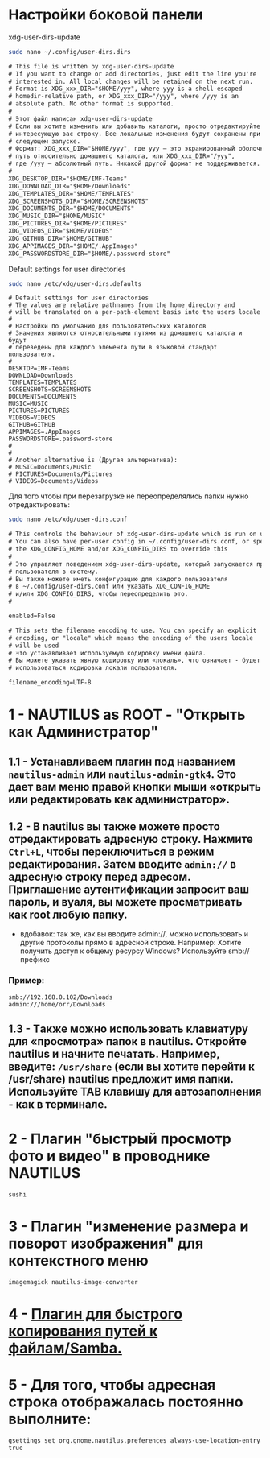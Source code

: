 # Настройки боковой панели

xdg-user-dirs-update

```bash
sudo nano ~/.config/user-dirs.dirs
```
```txt
# This file is written by xdg-user-dirs-update
# If you want to change or add directories, just edit the line you're
# interested in. All local changes will be retained on the next run.
# Format is XDG_xxx_DIR="$HOME/yyy", where yyy is a shell-escaped
# homedir-relative path, or XDG_xxx_DIR="/yyy", where /yyy is an
# absolute path. No other format is supported.
# 
# Этот файл написан xdg-user-dirs-update
# Если вы хотите изменить или добавить каталоги, просто отредактируйте 
# интересующую вас строку. Все локальные изменения будут сохранены при 
# следующем запуске.
# Формат: XDG_xxx_DIR="$HOME/yyy", где yyy – это экранированный оболочкой 
# путь относительно домашнего каталога, или XDG_xxx_DIR="/yyy", 
# где /yyy – абсолютный путь. Никакой другой формат не поддерживается.
#
XDG_DESKTOP_DIR="$HOME/IMF-Teams"
XDG_DOWNLOAD_DIR="$HOME/Downloads"
XDG_TEMPLATES_DIR="$HOME/TEMPLATES"
XDG_SCREENSHOTS_DIR="$HOME/SCREENSHOTS"
XDG_DOCUMENTS_DIR="$HOME/DOCUMENTS"
XDG_MUSIC_DIR="$HOME/MUSIC"
XDG_PICTURES_DIR="$HOME/PICTURES"
XDG_VIDEOS_DIR="$HOME/VIDEOS"
XDG_GITHUB_DIR="$HOME/GITHUB"
XDG_APPIMAGES_DIR="$HOME/.AppImages"
XDG_PASSWORDSTORE_DIR="$HOME/.password-store"
```
Default settings for user directories
```bash
sudo nano /etc/xdg/user-dirs.defaults
```
```text
# Default settings for user directories
# The values are relative pathnames from the home directory and
# will be translated on a per-path-element basis into the users locale
#
# Настройки по умолчанию для пользовательских каталогов
# Значения являются относительными путями из домашнего каталога и будут 
# переведены для каждого элемента пути в языковой стандарт пользователя.
#
DESKTOP=IMF-Teams
DOWNLOAD=Downloads
TEMPLATES=TEMPLATES
SCREENSHOTS=SCREENSHOTS
DOCUMENTS=DOCUMENTS
MUSIC=MUSIC
PICTURES=PICTURES
VIDEOS=VIDEOS
GITHUB=GITHUB
APPIMAGES=.AppImages
PASSWORDSTORE=.password-store
#
#
# Another alternative is (Другая альтернатива):
# MUSIC=Documents/Music
# PICTURES=Documents/Pictures
# VIDEOS=Documents/Videos
```
Для того чтобы при перезагрузке не переопределялись папки нужно отредактировать:
```bash
sudo nano /etc/xdg/user-dirs.conf
```
```txt
# This controls the behaviour of xdg-user-dirs-update which is run on user login.
# You can also have per-user config in ~/.config/user-dirs.conf, or specify
# the XDG_CONFIG_HOME and/or XDG_CONFIG_DIRS to override this
#
# Это управляет поведением xdg-user-dirs-update, который запускается при входе 
# пользователя в систему.
# Вы также можете иметь конфигурацию для каждого пользователя 
# в ~/.config/user-dirs.conf или указать XDG_CONFIG_HOME 
# и/или XDG_CONFIG_DIRS, чтобы переопределить это.
#

enabled=False

# This sets the filename encoding to use. You can specify an explicit
# encoding, or "locale" which means the encoding of the users locale
# will be used
# Это устанавливает используемую кодировку имени файла. 
# Вы можете указать явную кодировку или «локаль», что означает - будет 
# использоваться кодировка локали пользователя.

filename_encoding=UTF-8
```

# 1 - NAUTILUS as ROOT - "Открыть как Администратор"

## 1.1 - Устанавливаем плагин под названием `nautilus-admin` или `nautilus-admin-gtk4`. Это дает вам меню правой кнопки мыши «открыть или редактировать как администратор».

## 1.2 - В nautilus вы также можете просто отредактировать адресную строку. Нажмите `Ctrl+L`, чтобы переключиться в режим редактирования. Затем вводите `admin://` в адресную строку перед адресом. Приглашение аутентификации запросит ваш пароль, и вуаля, вы можете просматривать как root любую папку.
 - вдобавок: так же, как вы вводите admin://, можно использовать и другие протоколы прямо в адресной строке. Например: Хотите получить доступ к общему ресурсу Windows? Используйте smb://префикс
### Пример:
```
smb://192.168.0.102/Downloads
admin:///home/orr/Downloads
```
## 1.3 - Tакже можно использовать клавиатуру для «просмотра» папок в nautilus. Откройте nautilus и начните печатать. Например, введите: `/usr/share` (если вы хотите перейти к /usr/share) nautilus предложит имя папки. Используйте TAB клавишу для автозаполнения - как в терминале. 

# 2 - Плагин "быстрый просмотр фото и видео" в проводнике NAUTILUS
```
sushi
```

# 3 - Плагин "изменение размера и поворот изображения" для контекстного меню 
```
imagemagick nautilus-image-converter
```

# 4 - [Плагин для быстрого копирования путей к файлам/Samba.](https://github.com/ronen25/nautilus-copypath)

# 5 - Для того, чтобы адресная строка отображалась постоянно выполните:
```
gsettings set org.gnome.nautilus.preferences always-use-location-entry true
```
